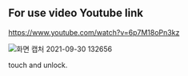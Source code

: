 For use video Youtube link
-------------------
https://www.youtube.com/watch?v=6p7M18oPn3kz


![화면 캡처 2021-09-30 132656](https://user-images.githubusercontent.com/16078263/135387294-f9d789fb-eaf6-4ebb-84fc-a5b795306cb7.png)

touch and unlock.
